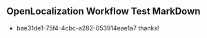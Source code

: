## OpenLocalization Workflow Test MarkDown
* bae31de1-75f4-4cbc-a282-053914eae1a7 thanks!

<!--HONumber=Aug16_HO3-->


